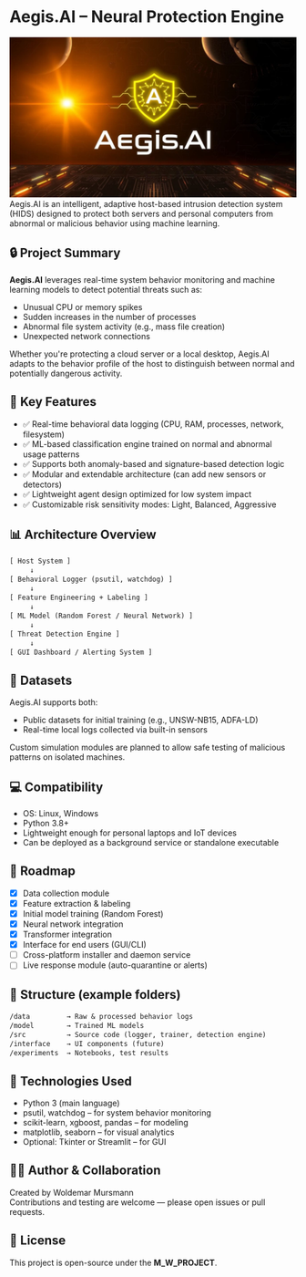 # Aegis.AI – Neural Protection Engine
![Logo](NewLOGO.jpg)
Aegis.AI is an intelligent, adaptive host-based intrusion detection system (HIDS) designed to protect both servers and personal computers from abnormal or malicious behavior using machine learning.

## 🔒 Project Summary

**Aegis.AI** leverages real-time system behavior monitoring and machine learning models to detect potential threats such as:

- Unusual CPU or memory spikes  
- Sudden increases in the number of processes  
- Abnormal file system activity (e.g., mass file creation)  
- Unexpected network connections  

Whether you're protecting a cloud server or a local desktop, Aegis.AI adapts to the behavior profile of the host to distinguish between normal and potentially dangerous activity.

## 🧠 Key Features

- ✅ Real-time behavioral data logging (CPU, RAM, processes, network, filesystem)
- ✅ ML-based classification engine trained on normal and abnormal usage patterns
- ✅ Supports both anomaly-based and signature-based detection logic
- ✅ Modular and extendable architecture (can add new sensors or detectors)
- ✅ Lightweight agent design optimized for low system impact
- ✅ Customizable risk sensitivity modes: Light, Balanced, Aggressive

## 📊 Architecture Overview

```
[ Host System ]
     ↓
[ Behavioral Logger (psutil, watchdog) ]
     ↓
[ Feature Engineering + Labeling ]
     ↓
[ ML Model (Random Forest / Neural Network) ]
     ↓
[ Threat Detection Engine ]
     ↓
[ GUI Dashboard / Alerting System ]
```

## 🧪 Datasets

Aegis.AI supports both:
- Public datasets for initial training (e.g., UNSW-NB15, ADFA-LD)
- Real-time local logs collected via built-in sensors

Custom simulation modules are planned to allow safe testing of malicious patterns on isolated machines.

## 💻 Compatibility

- OS: Linux, Windows
- Python 3.8+
- Lightweight enough for personal laptops and IoT devices  
- Can be deployed as a background service or standalone executable

## 🚀 Roadmap

- [x] Data collection module  
- [x] Feature extraction & labeling  
- [x] Initial model training (Random Forest)  
- [x] Neural network integration  
- [x] Transformer integration 
- [x] Interface for end users (GUI/CLI)  
- [ ] Cross-platform installer and daemon service  
- [ ] Live response module (auto-quarantine or alerts)  

## 📁 Structure (example folders)

```
/data         → Raw & processed behavior logs  
/model        → Trained ML models  
/src          → Source code (logger, trainer, detection engine)  
/interface    → UI components (future)  
/experiments  → Notebooks, test results  
```

## 🤖 Technologies Used

- Python 3 (main language)  
- psutil, watchdog – for system behavior monitoring  
- scikit-learn, xgboost, pandas – for modeling  
- matplotlib, seaborn – for visual analytics  
- Optional: Tkinter or Streamlit – for GUI

## 👨‍💻 Author & Collaboration

Created by Woldemar Mursmann  
Contributions and testing are welcome — please open issues or pull requests.

## 📜 License

This project is open-source under the **M_W_PROJECT**.
